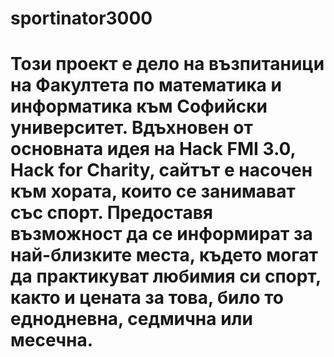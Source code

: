 sportinator3000
===============
Този проект е дело на възпитаници на Факултета по математика и информатика към Софийски университет. 
Вдъхновен от основната идея на Hack FMI 3.0, Hack for Charity, сайтът е насочен към хората, които
се занимават със спорт. Предоставя възможност да се информират за най-близките места, където 
могат да практикуват любимия си спорт, както и цената за това, било то еднодневна, седмична или месечна.
===============
